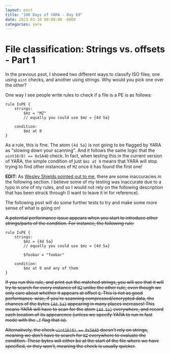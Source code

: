 ```yaml
---
layout: post
title: "100 Days of YARA - Day 69"
date: 2023-03-10 00:00:00 -0000
categories: yara
---
```


# File classification: Strings vs. offsets - Part 1
In the previous psot, I showed two different ways to classify ISO files; one using `uint` checks, and another using strings. Why would you pick one over the other?

One way I see people write rules to check if a file is a PE is as follows:
```
rule IsPE {
    strings:
        $mz = "MZ"
        // equally you could use $mz = {4d 5a}
        
    condition:
        $mz at 0
}
```

As a rule, this is fine. The atom `{4d 5a}` is not going to be flagged by YARA as "slowing down your scanning". And it follows the same logic that the `uint16(0) == 0x5A4D` check. In fact, when testing this in the current version of YARA, the simple condition of just `$mz at 0` means that YARA will stop trying to find other instances of `MZ` once it has found the first one!

**EDIT:** As [Wesley Shields pointed out to me](https://twitter.com/wxs/status/1634156482043301890), there are some inaccuracies in the following section. I believe some of my testing was inaccurate due to a typo in one of my rules, and so I would not rely on the following description that has been struck through (I want to leave it in for reference).

The following post will do some further tests to try and make some more sense of what is going on!

~~A potential performance issue appears when you start to introduce other strings/parts of the condition. For instance, the following rule:~~
```
rule IsPE {
    strings:
        $mz = {4d 5a}
        // equally you could use $mz = {4d 5a}
        
        $foobar = "foobar"
        
    condition:
        $mz at 0 and any of them
}
```

~~If you run this rule, and print out the matched strings, you will see that it will try to search for every instance of `MZ` unlike the other rule, even though we only care about whether it appears at offset `0`. This is not as good performance-wise; if you're scanning compressed/encrypted data, the chances of the bytes `{4d 5a}` appearing in many places increases! This means YARA will have to scan for the atom `{4d 5a}` everywhere, and record each location of its appearence (unless we specify YARA to run in fast mode with the `-f` flag that is).~~

~~Alternatively, the check `uint16(0) == 0x5A4D` doesn't rely on strings, meaning we don't have to search for `MZ` everywhere to evaluate the condition. These bytes will either be at the start of the file where we have specified, or they won't, meaning the check is usually quicker.~~
